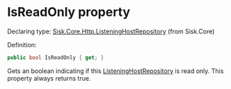 <!--

Copyrights 2023 Sisk Framework - CypherPotato
Published under MIT license

!!! DO NOT EDIT THIS FILE !!!
This file was generated by a tool in the Sisk package. To edit the information in this documentation,
edit the XML documentation present in the Sisk source code.

-->


# IsReadOnly property

Declaring type: [Sisk.Core.Http.ListeningHostRepository](/read?q=/contents/spec/Sisk.Core.Http.ListeningHostRepository.md) (from Sisk.Core)


Definition:

```cs
public bool IsReadOnly { get; }
```

Gets an boolean indicating if this <a href="/read?q=/contents/spec/Sisk.Core.Http.ListeningHostRepository.md">ListeningHostRepository</a> is read only. This property always returns <c>true</c>.

